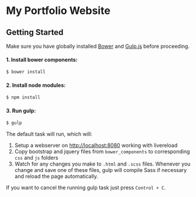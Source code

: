 My Portfolio Website
====================

## Getting Started

Make sure you have globally installed [Bower](http://bower.io) and [Gulp.js](http://gulpjs.com) before proceeding.

#### 1. Install bower components:

```sh
$ bower install
```

#### 2. Install node modules:

```sh
$ npm install
```

#### 3. Run gulp:

```sh
$ gulp
```

The default task will run, which will:

1. Setup a webserver on [http://localhost:8080](http://localhost:8080) working with livereload
2. Copy bootstrap and jquery files from `bower_components` to corresponding `css` and `js` folders
3. Watch for any changes you make to `.html` and `.scss` files. Whenever you change and save one of these files, gulp will compile Sass if necessary and reload the page automatically.

If you want to cancel the running gulp task just press `Control + C`.
